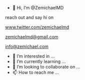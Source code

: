 - 👋 Hi, I’m @ZemichaelMD

reach out and say hi on 

www.twitter.com/zemichaelmd

zemichaelmd@gmail.com

info@zemichael.com

- 👀 I’m interested in ...
- 🌱 I’m currently learning ...
- 💞️ I’m looking to collaborate on ...
- 📫 How to reach me ...

<!---
ZemichaelMD/ZemichaelMD is a ✨ special ✨ repository because its `README.md` (this file) appears on your GitHub profile.
You can click the Preview link to take a look at your changes.
--->
